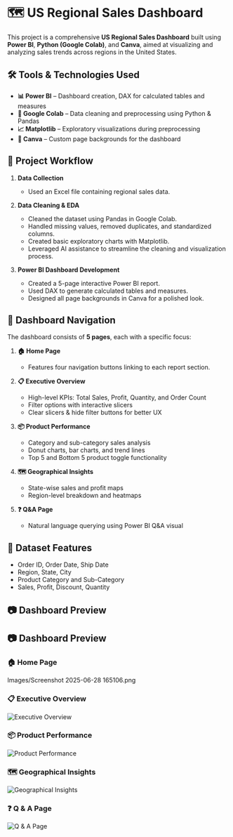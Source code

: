 # 🗺️ US Regional Sales Dashboard

This project is a comprehensive **US Regional Sales Dashboard** built using **Power BI**, **Python (Google Colab)**, and **Canva**, aimed at visualizing and analyzing sales trends across regions in the United States.

## 🛠️ Tools & Technologies Used

- **📊 Power BI** – Dashboard creation, DAX for calculated tables and measures  
- **🐍 Google Colab** – Data cleaning and preprocessing using Python & Pandas  
- **📈 Matplotlib** – Exploratory visualizations during preprocessing  
- **🎨 Canva** – Custom page backgrounds for the dashboard  

## 🧾 Project Workflow

1. **Data Collection**  
   - Used an Excel file containing regional sales data.

2. **Data Cleaning & EDA**  
   - Cleaned the dataset using Pandas in Google Colab.
   - Handled missing values, removed duplicates, and standardized columns.
   - Created basic exploratory charts with Matplotlib.
   - Leveraged AI assistance to streamline the cleaning and visualization process.

3. **Power BI Dashboard Development**  
   - Created a 5-page interactive Power BI report.
   - Used DAX to generate calculated tables and measures.
   - Designed all page backgrounds in Canva for a polished look.

## 🧭 Dashboard Navigation

The dashboard consists of **5 pages**, each with a specific focus:

1. **🏠 Home Page**  
   - Features four navigation buttons linking to each report section.

2. **📋 Executive Overview**  
   - High-level KPIs: Total Sales, Profit, Quantity, and Order Count  
   - Filter options with interactive slicers  
   - Clear slicers & hide filter buttons for better UX

3. **📦 Product Performance**  
   - Category and sub-category sales analysis  
   - Donut charts, bar charts, and trend lines  
   - Top 5 and Bottom 5 product toggle functionality

4. **🗺️ Geographical Insights**  
   - State-wise sales and profit maps  
   - Region-level breakdown and heatmaps

5. **❓ Q&A Page**  
   - Natural language querying using Power BI Q&A visual

## 📁 Dataset Features

- Order ID, Order Date, Ship Date  
- Region, State, City  
- Product Category and Sub-Category  
- Sales, Profit, Discount, Quantity  

## 📷 Dashboard Preview
## 📷 Dashboard Preview

### 🏠 Home Page
Images/Screenshot 2025-06-28 165106.png

### 📋 Executive Overview
![Executive Overview](images/overview.png)

### 📦 Product Performance
![Product Performance](images/product.png)

### 🗺️ Geographical Insights
![Geographical Insights](images/geo.png)

### ❓ Q & A Page
![Q & A Page](images/qna.png)
